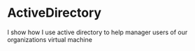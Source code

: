 # ActiveDirectory
I show how I use active directory to help manager users of our organizations virtual machine
